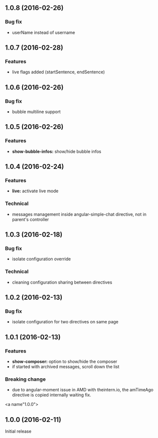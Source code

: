 <a name="1.0.8"></a>
## 1.0.8 (2016-02-26)

### Bug fix

* userName instead of username

<a name="1.0.7"></a>
## 1.0.7 (2016-02-28)

### Features

* live flags added (startSentence, endSentence)

<a name="1.0.6"></a>
## 1.0.6 (2016-02-26)

### Bug fix

* bubble multiline support

<a name="1.0.5"></a>
## 1.0.5 (2016-02-26)

### Features

* **show-bubble-infos:** show/hide bubble infos

<a name="1.0.4"></a>
## 1.0.4 (2016-02-24)

### Features

* **live:** activate live mode

### Technical

* messages management inside angular-simple-chat directive, not in parent's controller

<a name="1.0.3"></a>
## 1.0.3 (2016-02-18)

### Bug fix

* isolate configuration override

### Technical

* cleaning configuration sharing between directives

<a name="1.0.2"></a>
## 1.0.2 (2016-02-13)

### Bug fix

* isolate configuration for two directives on same page

<a name="1.0.1"></a>
## 1.0.1 (2016-02-13)

### Features

* **show-composer:** option to show/hide the composer
* if started with archived messages, scroll down the list

### Breaking change

* due to angular-moment issue in AMD with theintern.io, the amTimeAgo directive is copied internally waiting fix.

<a name"1.0.0"></a>
## 1.0.0 (2016-02-11)

Initial release